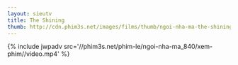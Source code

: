 ```yaml
---
layout: sieutv
title: The Shining
thumb: http://cdn.phim3s.net/images/films/thumb/ngoi-nha-ma-the-shining.jpg
---
```

{% include jwpadv src='//phim3s.net/phim-le/ngoi-nha-ma_840/xem-phim//video.mp4' %}